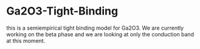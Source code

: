 # Ga2O3-Tight-Binding
this is a semiempirical tight binding model for Ga2O3. We are currently working on the beta phase and we are looking at only the conduction band at this moment.